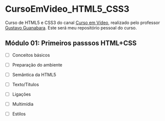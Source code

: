 # CursoEmVideo_HTML5_CSS3

Curso de HTML5 e CSS3 do canal [Curso em Vídeo](https://www.youtube.com/playlist?list=PLHz_AreHm4dkZ9-atkcmcBaMZdmLHft8n), realizado pelo professor [Gustavo Guanabara](https://github.com/gustavoguanabara).
Este será meu repositório pessoal do curso.

## Módulo 01: Primeiros passsos HTML+CSS
- [ ] Conceitos básicos
- [ ] Preparação do ambiente
- [ ] Semântica da HTML5
- [ ] Texto/Títulos
- [ ] Ligações
- [ ] Multimídia
- [ ] Estilos

